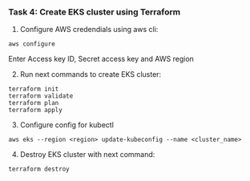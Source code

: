 ### Task 4: Create EKS cluster using Terraform

1. Configure AWS credendials using aws cli:

 ```shell
 aws configure
 ```
 
 Enter Access key ID, Secret access key and AWS region

 2. Run next commands to create EKS cluster:

 ```shell 
 terraform init
 terraform validate
 terraform plan
 terraform apply
 ```

3. Configure config for kubectl

```shell
aws eks --region <region> update-kubeconfig --name <cluster_name>
```

4. Destroy EKS cluster with next command:

```shell
terraform destroy
```


